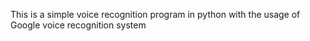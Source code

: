 This is a simple voice recognition program in python with the usage of Google voice recognition system
